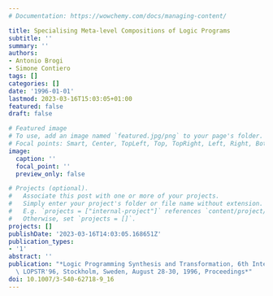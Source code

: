 ```yaml
---
# Documentation: https://wowchemy.com/docs/managing-content/

title: Specialising Meta-level Compositions of Logic Programs
subtitle: ''
summary: ''
authors:
- Antonio Brogi
- Simone Contiero
tags: []
categories: []
date: '1996-01-01'
lastmod: 2023-03-16T15:03:05+01:00
featured: false
draft: false

# Featured image
# To use, add an image named `featured.jpg/png` to your page's folder.
# Focal points: Smart, Center, TopLeft, Top, TopRight, Left, Right, BottomLeft, Bottom, BottomRight.
image:
  caption: ''
  focal_point: ''
  preview_only: false

# Projects (optional).
#   Associate this post with one or more of your projects.
#   Simply enter your project's folder or file name without extension.
#   E.g. `projects = ["internal-project"]` references `content/project/deep-learning/index.md`.
#   Otherwise, set `projects = []`.
projects: []
publishDate: '2023-03-16T14:03:05.168651Z'
publication_types:
- '1'
abstract: ''
publication: "*Logic Programming Synthesis and Transformation, 6th International Workshop,\
  \ LOPSTR'96, Stockholm, Sweden, August 28-30, 1996, Proceedings*"
doi: 10.1007/3-540-62718-9_16
---
```

